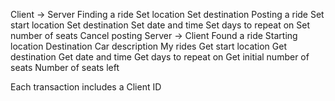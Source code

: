 Client -> Server
	Finding a ride
		Set location
		Set destination
	Posting a ride
		Set start location
		Set destination
		Set date and time
		Set days to repeat on
		Set number of seats
		Cancel posting
Server -> Client
	Found a ride
		Starting location
		Destination
		Car description
	My rides
		Get start location
		Get destination
		Get date and time
		Get days to repeat on
		Get initial number of seats
		Number of seats left

Each transaction includes a Client ID
